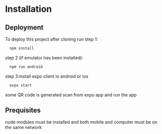 
# Installation 


## Deployment

To deploy this project after cloning run
step 1:
```bash
  npm install
```
step 2 (if emulator has been installed):
```bash
  npm run android
```
step 3:install expo client in android or ios
```bash
  expo start
```
some QR code is generated scan from expo app and run the app

## Prequisites
node modules must be installed and both mobile and computer must be on the same network

